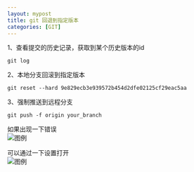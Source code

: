 ```yaml
---
layout: mypost
title: git 回退到指定版本
categories: [GIT]
---
```


1、查看提交的历史记录，获取到某个历史版本的id

 ````
 git log
 ````

2、本地分支回滚到指定版本

````
git reset --hard 9e829ecb3e939572b454d2dfe02125cf29eac5aa
````

3、强制推送到远程分支

````
git push -f origin your_branch
````

如果出现一下错误  
![图例](git_force_not_allow.png)

可以通过一下设置打开  
![图例](git_setting.png)

